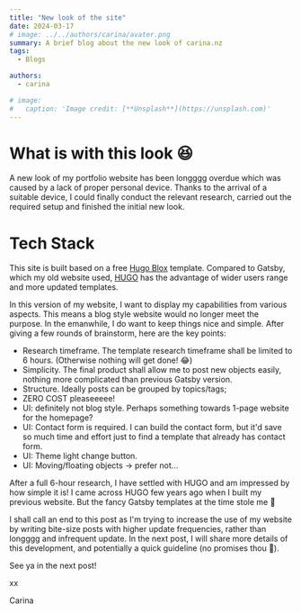 ```yaml
---
title: "New look of the site"
date: 2024-03-17
# image: ../../authors/carina/avater.png
summary: A brief blog about the new look of carina.nz
tags: 
  - Blogs

authors:
  - carina

# image:
#   caption: 'Image credit: [**Unsplash**](https://unsplash.com)'
---
```


# What is with this look :satisfied:

A new look of my portfolio website has been longggg overdue which was caused by a lack of proper personal device. Thanks to the arrival of a suitable device, I could finally conduct the relevant research, carried out the required setup and finished the initial new look.

# Tech Stack
This site is built based on a free [Hugo Blox](https://hugoblox.com/templates/) template. Compared to Gatsby, which my old website used, [HUGO](https://gohugo.io/) has the advantage of wider users range and more updated templates.

In this version of my website, I want to display my capabilities from various aspects. This means a blog style website would no longer meet the purpose. In the emanwhile, I do want to keep things nice and simple. After giving a few rounds of brainstorm, here are the key points:
* Research timeframe. The template research timeframe shall be limited to 6 hours. (Otherwise nothing will get done! 😂)
* Simplicity. The final product shall allow me to post new objects easily, nothing more complicated than previous Gatsby version.
* Structure. Ideally posts can be grouped by topics/tags; 
* ZERO COST pleaseeeee!
* UI: definitely not blog style. Perhaps something towards 1-page website for the homepage?
* UI: Contact form is required. I can build the contact form, but it'd save so much time and effort just to find a template that already has contact form.
* UI: Theme light change button.
* UI: Moving/floating objects -> prefer not...

After a full 6-hour research, I have settled with HUGO and am impressed by how simple it is! I came across HUGO few years ago when I built my previous website. But the fancy Gatsby templates at the time stole me 🫣

I shall call an end to this post as I'm trying to increase the use of my website by writing bite-size posts with higher update frequencies, rather than longggg and infrequent update. In the next post, I will share more details of this development, and potentially a quick guideline (no promises thou 🤪).

See ya in the next post!

xx

Carina